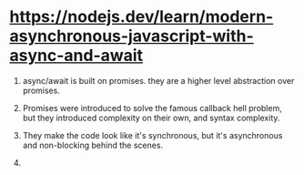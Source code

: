 # https://nodejs.dev/learn/modern-asynchronous-javascript-with-async-and-await

1. async/await is built on promises. they are a higher level abstraction over promises.

2. Promises were introduced to solve the famous callback hell problem, but they introduced complexity on their own, and syntax complexity.

3. They make the code look like it's synchronous, but it's asynchronous and non-blocking behind the scenes.

4. 